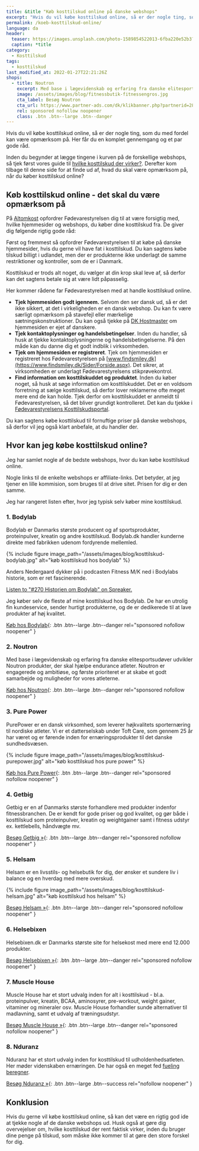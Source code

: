 ```yaml
---
title: &title "Køb kosttilskud online på danske webshops"
excerpt: "Hvis du vil købe kosttilskud online, så er der nogle ting, som du med fordel kan være opmærksom på. Her får du en komplet gennemgang og et par gode råd."
permalink: /koeb-kosttilskud-online/
language: da
header:
  teaser: https://images.unsplash.com/photo-1589854522013-6fba220e52b3?ixlib=rb-1.2.1&ixid=MnwxMjA3fDB8MHxwaG90by1wYWdlfHx8fGVufDB8fHx8&auto=format&fit=crop&h=300&w=400&q=10
  caption: *title
category:
  - Kosttilskud
tags:
  - kosttilskud
last_modified_at: 2022-01-27T22:21:26Z
shops:
  - title: Noutron
    excerpt: Med base i lægevidenskab og erfaring fra danske elitesportsudøver udvikler Noutron produkter, der skal hjælpe endurance atleter. Noutron er engagerede og ambitiøse, og første prioriteret er at skabe et godt samarbejde og muligheder for vores atleterne.
    image: /assets/images/blog/fitnessbutik-fitnessengros.jpg
    cta_label: Besøg Noutron
    cta_url: https://www.partner-ads.com/dk/klikbanner.php?partnerid=28187&bannerid=98123
    rel: sponsored nofollow noopener
    class: .btn .btn--large .btn--danger
---
```


Hvis du vil købe kosttilskud online, så er der nogle ting, som du med fordel kan være opmærksom på. Her får du en komplet gennemgang og et par gode råd.

Inden du begynder at lægge tingene i kurven på de forskellige webshops, så tjek først vores guide til [hvilke kosttilskud der virker?](/kosttilskud/). Derefter kom tilbage til denne side for at finde ud af, hvad du skal være opmærksom på, når du køber kosttilskud online?

## Køb kosttilskud online - det skal du være opmærksom på

På [Altomkost](https://altomkost.dk/fakta/kosttilskud/naar-du-koeber-kosttilskud-paa-nettet/) opfordrer Fødevarestyrelsen dig til at være forsigtig med, hvilke hjemmesider og webshops, du køber dine kosttilskud fra. De giver dig følgende rigtig gode råd:

Først og fremmest så opfordrer Fødevarestyrelsen til at købe på danske hjemmesider, hvis du gerne vil have fat i kosttilskud. Du kan sagtens købe tilskud billigt i udlandet, men der er produkterne ikke underlagt de samme restriktioner og kontroller, som de er i Danmark.

Kosttilskud er trods alt noget, du vælger at din krop skal leve af, så derfor kan det sagtens betale sig at være lidt påpasselig.

Her kommer rådene far Fødevarestyrelsen med at handle kosttilskud online.

- **Tjek hjemmesiden godt igennem.** Selvom den ser dansk ud, så er det ikke sikkert, at det i virkeligheden er en dansk webshop. Du kan fx være særligt opmærksom på stavefejl eller mærkelige sætningskonstruktioner. Du kan også tjekke på [DK Hostmaster](https://www.dk-hostmaster.dk/da) om hjemmesiden er ejet af danskere.
- **Tjek kontaktoplysninger og handelsbetingelser**. Inden du handler, så husk at tjekke kontaktoplysningerne og handelsbetingelserne. På den måde kan du danne dig et godt indblik i virksomheden.
- **Tjek om hjemmesiden er registreret**. Tjek om hjemmesiden er registreret hos Fødevarestyrelsen på [www.findsmiley.dk](https://www.findsmiley.dk/Sider/Forside.aspx). Det sikrer, at virksomheden er underlagt Fødevarestyrelsens stikprøvekontrol.
- **Find information om kosttilskuddet og produktet**. Inden du køber noget, så husk at søge information om kosttilskuddet. Det er en voldsom forretning at sælge kosttilskud, så derfor lover reklamerne ofte meget mere end de kan holde. Tjek derfor om kosttilskuddet er anmeldt til Fødevarestyrelsen, så det bliver grundigt kontrolleret. Det kan du tjekke i [Fødevarestyrelsens Kosttilskudsportal](https://www.foedevarestyrelsen.dk/Foedevarer/Kosttilskud/Sider/S%C3%B8gIKosttilskud.aspx).

Du kan sagtens købe kosttilskud til fornuftige priser på danske webshops, så derfor vil jeg også klart anbefale, at du handler der.

## Hvor kan jeg købe kosttilskud online?

Jeg har samlet nogle af de bedste webshops, hvor du kan købe kosttilskud online.

Nogle links til de enkelte webshops er affiliate-links. Det betyder, at jeg tjener en lille kommision, som bruges til at drive sitet. Prisen for dig er den samme.

Jeg har rangeret listen efter, hvor jeg typisk selv køber mine kosttilskud.

### 1. Bodylab

Bodylab er Danmarks største producent og af sportsprodukter, proteinpulver, kreatin og andre kosttilskud. Bodylab.dk handler kunderne direkte med fabrikken udenom fordyrende mellemled.

{% include figure image_path="/assets/images/blog/kosttilskud-bodylab.jpg" alt="køb kosttilskud hos bodylab" %}

Anders Nedergaard dykker på i podcasten Fitness M/K ned i Bodylabs historie, som er ret fascinerende.

<a class="spreaker-player" href="https://www.spreaker.com/user/anders_nedergaard/270-historien-om-bodylab" data-resource="episode_id=41267773" data-theme="dark" data-playlist="false" data-width="100%" data-height="200px">Listen to "#270 Historien om Bodylab" on Spreaker.</a><script async src="https://widget.spreaker.com/widgets.js"></script>

Jeg køber selv de fleste af mine kosttilskud hos Bodylab. De har en utrolig fin kundeservice, sender hurtigt produkterne, og de er dedikerede til at lave produkter af høj kvalitet.

[Køb hos Bodylab](https://track.adtraction.com/t/t?a=1873806383&as=1889586219&t=2&tk=1){: .btn .btn--large .btn--danger rel="sponsored nofollow noopener" }

### 2. Noutron

Med base i lægevidenskab og erfaring fra danske elitesportsudøver udvikler Noutron produkter, der skal hjælpe endurance atleter. Noutron er engagerede og ambitiøse, og første prioriteret er at skabe et godt samarbejde og muligheder for vores atleterne.

[Køb hos Noutron](https://www.partner-ads.com/dk/klikbanner.php?partnerid=28187&bannerid=98123){: .btn .btn--large .btn--danger rel="sponsored nofollow noopener" }

### 3. Pure Power

PurePower er en dansk virksomhed, som leverer højkvalitets sporternæring til nordiske atleter. Vi er et datterselskab under Toft Care, som gennem 25 år har været og er førende inden for ernæringsprodukter til det danske sundhedsvæsen.

{% include figure image_path="/assets/images/blog/kosttilskud-purepower.jpg" alt="køb kosttilskud hos pure power" %}

[Køb hos Pure Power](https://www.partner-ads.com/dk/klikbanner.php?partnerid=28187&bannerid=52416){: .btn .btn--large .btn--danger rel="sponsored nofollow noopener" }

### 4. Getbig

Getbig er en af Danmarks største forhandlere med produkter indenfor fitnessbranchen. De er kendt for gode priser og god kvalitet, og gør både i kosttilskud som proteinpulver, kreatin og weightgainer samt i fitness udstyr ex. kettlebells, håndvægte mv.

[Besøg Getbig »](https://www.partner-ads.com/dk/klikbanner.php?partnerid=28187&bannerid=21411){: .btn .btn--large .btn--danger rel="sponsored nofollow noopener" }

### 5. Helsam

Helsam er en livsstils- og helsebutik for dig, der ønsker et sundere liv i balance og en hverdag med mere overskud.

{% include figure image_path="/assets/images/blog/kosttilskud-helsam.jpg" alt="køb kosttilskud hos helsam" %}

[Besøg Helsam »](https://www.partner-ads.com/dk/klikbanner.php?partnerid=28187&bannerid=66247){: .btn .btn--large .btn--danger rel="sponsored nofollow noopener" }

### 6. Helsebixen

Helsebixen.dk er Danmarks største site for helsekost med mere end 12.000 produkter.

[Besøg Helsebixen »](https://www.partner-ads.com/dk/klikbanner.php?partnerid=28187&bannerid=24609){: .btn .btn--large .btn--danger rel="sponsored nofollow noopener" }

### 7. Muscle House

Muscle House har et stort udvalg inden for alt i kosttilskud - bl.a. proteinpulver, kreatin, BCAA, aminosyrer, pre-workout, weight gainer, vitaminer og mineraler osv. Muscle House forhandler sunde alternativer til madlavning, samt et udvalg af træningsudstyr.

[Besøg Muscle House »](https://www.partner-ads.com/dk/klikbanner.php?partnerid=28187&bannerid=68774){: .btn .btn--large .btn--danger rel="sponsored nofollow noopener" }

### 8. Nduranz

Nduranz har et stort udvalg inden for kosttilskud til udholdenhedsatleten. Her møder videnskaben ernæringen. De har også en meget fed [fueling beregner](https://nduranz.com/pages/fueling-calculator).

[Besøg Nduranz »](https://nduranz.com/){: .btn .btn--large .btn--success rel="nofollow noopener" }

## Konklusion

Hvis du gerne vil købe kosttilskud online, så kan det være en rigtig god ide at tjekke nogle af de danske webshops ud. Husk også at gøre dig overvejelser om, hvilke kosttilskud der rent faktisk virker, inden du bruger dine penge på tilskud, som måske ikke kommer til at gøre den store forskel for dig.

